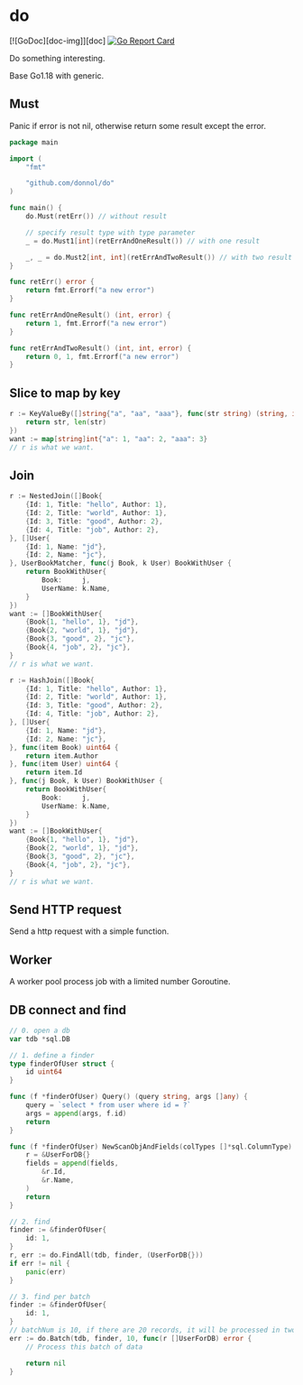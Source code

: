 # do

[![GoDoc][doc-img]][doc] [![Go Report Card](https://goreportcard.com/badge/github.com/donnol/do)](https://goreportcard.com/report/github.com/donnol/do)

Do something interesting.

Base Go1.18 with generic.

## Must

Panic if error is not nil, otherwise return some result except the error.

```go
package main

import (
	"fmt"

	"github.com/donnol/do"
)

func main() {
	do.Must(retErr()) // without result

	// specify result type with type parameter
	_ = do.Must1[int](retErrAndOneResult()) // with one result

	_, _ = do.Must2[int, int](retErrAndTwoResult()) // with two result
}

func retErr() error {
	return fmt.Errorf("a new error")
}

func retErrAndOneResult() (int, error) {
	return 1, fmt.Errorf("a new error")
}

func retErrAndTwoResult() (int, int, error) {
	return 0, 1, fmt.Errorf("a new error")
}
```

## Slice to map by key

```go
r := KeyValueBy([]string{"a", "aa", "aaa"}, func(str string) (string, int) {
	return str, len(str)
})
want := map[string]int{"a": 1, "aa": 2, "aaa": 3}
// r is what we want.
```

## Join

```go
r := NestedJoin([]Book{
	{Id: 1, Title: "hello", Author: 1},
	{Id: 2, Title: "world", Author: 1},
	{Id: 3, Title: "good", Author: 2},
	{Id: 4, Title: "job", Author: 2},
}, []User{
	{Id: 1, Name: "jd"},
	{Id: 2, Name: "jc"},
}, UserBookMatcher, func(j Book, k User) BookWithUser {
	return BookWithUser{
		Book:     j,
		UserName: k.Name,
	}
})
want := []BookWithUser{
	{Book{1, "hello", 1}, "jd"},
	{Book{2, "world", 1}, "jd"},
	{Book{3, "good", 2}, "jc"},
	{Book{4, "job", 2}, "jc"},
}
// r is what we want.
```

```go
r := HashJoin([]Book{
	{Id: 1, Title: "hello", Author: 1},
	{Id: 2, Title: "world", Author: 1},
	{Id: 3, Title: "good", Author: 2},
	{Id: 4, Title: "job", Author: 2},
}, []User{
	{Id: 1, Name: "jd"},
	{Id: 2, Name: "jc"},
}, func(item Book) uint64 {
	return item.Author
}, func(item User) uint64 {
	return item.Id
}, func(j Book, k User) BookWithUser {
	return BookWithUser{
		Book:     j,
		UserName: k.Name,
	}
})
want := []BookWithUser{
	{Book{1, "hello", 1}, "jd"},
	{Book{2, "world", 1}, "jd"},
	{Book{3, "good", 2}, "jc"},
	{Book{4, "job", 2}, "jc"},
}
// r is what we want.
```

## Send HTTP request

Send a http request with a simple function.

## Worker

A worker pool process job with a limited number Goroutine.

## DB connect and find

```go
// 0. open a db
var tdb *sql.DB

// 1. define a finder
type finderOfUser struct {
	id uint64
}

func (f *finderOfUser) Query() (query string, args []any) {
	query = `select * from user where id = ?`
	args = append(args, f.id)
	return
}

func (f *finderOfUser) NewScanObjAndFields(colTypes []*sql.ColumnType) (r *UserForDB, fields []any) {
	r = &UserForDB{}
	fields = append(fields,
		&r.Id,
		&r.Name,
	)
	return
}

// 2. find
finder := &finderOfUser{
	id: 1,
}
r, err := do.FindAll(tdb, finder, (UserForDB{}))
if err != nil {
	panic(err)
}

// 3. find per batch
finder := &finderOfUser{
	id: 1,
}
// batchNum is 10, if there are 20 records, it will be processed in two parts
err := do.Batch(tdb, finder, 10, func(r []UserForDB) error {
	// Process this batch of data

	return nil
}
```
